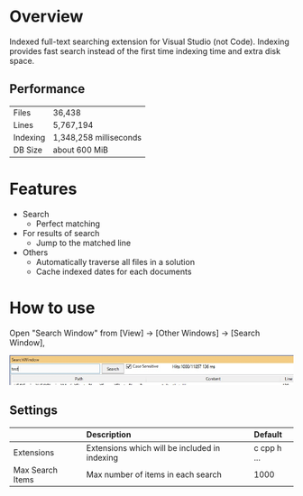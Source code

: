 # Overview
Indexed full-text searching extension for Visual Studio (not Code). 
Indexing provides fast search instead of the first time indexing time and extra disk space. 

## Performance

|          |                        |
|:---------|:-----------------------|
| Files    | 36,438                 |
| Lines    | 5,767,194              |
| Indexing | 1,348,258 milliseconds |
| DB Size  | about 600 MiB          |

# Features

- Search
  - Perfect matching
- For results of search
  - Jump to the matched line
- Others
  - Automatically traverse all files in a solution
  - Cache indexed dates for each documents

# How to use
Open "Search Window" from [View] -> [Other Windows] -> [Search Window],

![](./doc/SearchWindow.jpg)

## Settings

|                  | Description                                   | Default     |
|:-----------------|:----------------------------------------------|:------------|
| Extensions       | Extensions which will be included in indexing | c cpp h ... |
| Max Search Items | Max number of items in each search            | 1000        |
